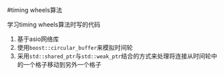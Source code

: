 #timing wheels算法

学习timing wheels算法时写的代码

1. 基于asio网络库
2. 使用`boost::circular_buffer`来模拟时间轮
2. 采用`std::shared_ptr`与`std::weak_ptr`结合的方式来处理将连接从时间轮中的一个格子移动到另外一个格子
